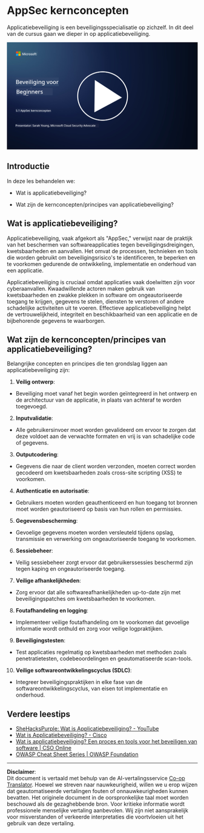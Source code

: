 <!--
CO_OP_TRANSLATOR_METADATA:
{
  "original_hash": "e4b56bb23078d3ffb7ad407d280b0c36",
  "translation_date": "2025-09-04T00:32:48+00:00",
  "source_file": "5.1 AppSec key concepts.md",
  "language_code": "nl"
}
-->
# AppSec kernconcepten

Applicatiebeveiliging is een beveiligingsspecialisatie op zichzelf. In dit deel van de cursus gaan we dieper in op applicatiebeveiliging.

[![Bekijk de video](../../translated_images/5-1_placeholder.29d7c06237ea84d113c4d91a72ee86a08f73f60187f2a32828c28cfda4f0aeb5.nl.png)](https://learn-video.azurefd.net/vod/player?id=d81dc210-ee8a-445a-aee0-aaf8a2b37af2)

## Introductie

In deze les behandelen we:

- Wat is applicatiebeveiliging?

- Wat zijn de kernconcepten/principes van applicatiebeveiliging?

## Wat is applicatiebeveiliging?

Applicatiebeveiliging, vaak afgekort als "AppSec," verwijst naar de praktijk van het beschermen van softwareapplicaties tegen beveiligingsdreigingen, kwetsbaarheden en aanvallen. Het omvat de processen, technieken en tools die worden gebruikt om beveiligingsrisico's te identificeren, te beperken en te voorkomen gedurende de ontwikkeling, implementatie en onderhoud van een applicatie.

Applicatiebeveiliging is cruciaal omdat applicaties vaak doelwitten zijn voor cyberaanvallen. Kwaadwillende actoren maken gebruik van kwetsbaarheden en zwakke plekken in software om ongeautoriseerde toegang te krijgen, gegevens te stelen, diensten te verstoren of andere schadelijke activiteiten uit te voeren. Effectieve applicatiebeveiliging helpt de vertrouwelijkheid, integriteit en beschikbaarheid van een applicatie en de bijbehorende gegevens te waarborgen.

## Wat zijn de kernconcepten/principes van applicatiebeveiliging?

Belangrijke concepten en principes die ten grondslag liggen aan applicatiebeveiliging zijn:

1. **Veilig ontwerp**:

- Beveiliging moet vanaf het begin worden geïntegreerd in het ontwerp en de architectuur van de applicatie, in plaats van achteraf te worden toegevoegd.

2. **Inputvalidatie**:

- Alle gebruikersinvoer moet worden gevalideerd om ervoor te zorgen dat deze voldoet aan de verwachte formaten en vrij is van schadelijke code of gegevens.

3. **Outputcodering**:

- Gegevens die naar de client worden verzonden, moeten correct worden gecodeerd om kwetsbaarheden zoals cross-site scripting (XSS) te voorkomen.

4. **Authenticatie en autorisatie**:

- Gebruikers moeten worden geauthenticeerd en hun toegang tot bronnen moet worden geautoriseerd op basis van hun rollen en permissies.

5. **Gegevensbescherming**:

- Gevoelige gegevens moeten worden versleuteld tijdens opslag, transmissie en verwerking om ongeautoriseerde toegang te voorkomen.

6. **Sessiebeheer**:

- Veilig sessiebeheer zorgt ervoor dat gebruikerssessies beschermd zijn tegen kaping en ongeautoriseerde toegang.

7. **Veilige afhankelijkheden**:

- Zorg ervoor dat alle softwareafhankelijkheden up-to-date zijn met beveiligingspatches om kwetsbaarheden te voorkomen.

8. **Foutafhandeling en logging**:

- Implementeer veilige foutafhandeling om te voorkomen dat gevoelige informatie wordt onthuld en zorg voor veilige logpraktijken.

9. **Beveiligingstesten**:

- Test applicaties regelmatig op kwetsbaarheden met methoden zoals penetratietesten, codebeoordelingen en geautomatiseerde scan-tools.

10. **Veilige softwareontwikkelingscyclus (SDLC)**:

- Integreer beveiligingspraktijken in elke fase van de softwareontwikkelingscyclus, van eisen tot implementatie en onderhoud.

## Verdere leestips

- [SheHacksPurple: Wat is Applicatiebeveiliging? - YouTube](https://www.youtube.com/watch?v=eNmccQNzSSY)
- [Wat is Applicatiebeveiliging? - Cisco](https://www.cisco.com/c/en/us/solutions/security/application-first-security/what-is-application-security.html#~how-does-it-work)
- [Wat is applicatiebeveiliging? Een proces en tools voor het beveiligen van software | CSO Online](https://www.csoonline.com/article/566471/what-is-application-security-a-process-and-tools-for-securing-software.html)
- [OWASP Cheat Sheet Series | OWASP Foundation](https://owasp.org/www-project-cheat-sheets/)

---

**Disclaimer**:  
Dit document is vertaald met behulp van de AI-vertalingsservice [Co-op Translator](https://github.com/Azure/co-op-translator). Hoewel we streven naar nauwkeurigheid, willen we u erop wijzen dat geautomatiseerde vertalingen fouten of onnauwkeurigheden kunnen bevatten. Het originele document in de oorspronkelijke taal moet worden beschouwd als de gezaghebbende bron. Voor kritieke informatie wordt professionele menselijke vertaling aanbevolen. Wij zijn niet aansprakelijk voor misverstanden of verkeerde interpretaties die voortvloeien uit het gebruik van deze vertaling.